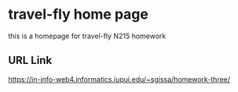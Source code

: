 # travel-fly home page

this is a homepage for travel-fly
N215 homework

## URL Link

https://in-info-web4.informatics.iupui.edu/~sgissa/homework-three/
